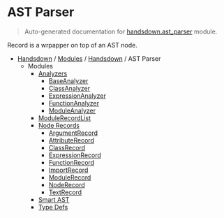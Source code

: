 # AST Parser

> Auto-generated documentation for [handsdown.ast_parser](https://github.com/vemel/handsdown/blob/master/handsdown/ast_parser/__init__.py) module.

Record is a wrpapper on top of an AST node.

- [Handsdown](../../README.md#-handsdown---python-documentation-generator) / [Modules](../../MODULES.md#modules) / [Handsdown](../index.md#handsdown) / AST Parser
    - Modules
        - [Analyzers](analyzers/index.md#analyzers)
            - [BaseAnalyzer](analyzers/base_analyzer.md#baseanalyzer)
            - [ClassAnalyzer](analyzers/class_analyzer.md#classanalyzer)
            - [ExpressionAnalyzer](analyzers/expression_analyzer.md#expressionanalyzer)
            - [FunctionAnalyzer](analyzers/function_analyzer.md#functionanalyzer)
            - [ModuleAnalyzer](analyzers/module_analyzer.md#moduleanalyzer)
        - [ModuleRecordList](module_record_list.md#modulerecordlist)
        - [Node Records](node_records/index.md#node-records)
            - [ArgumentRecord](node_records/argument_record.md#argumentrecord)
            - [AttributeRecord](node_records/attribute_record.md#attributerecord)
            - [ClassRecord](node_records/class_record.md#classrecord)
            - [ExpressionRecord](node_records/expression_record.md#expressionrecord)
            - [FunctionRecord](node_records/function_record.md#functionrecord)
            - [ImportRecord](node_records/import_record.md#importrecord)
            - [ModuleRecord](node_records/module_record.md#modulerecord)
            - [NodeRecord](node_records/node_record.md#noderecord)
            - [TextRecord](node_records/text_record.md#textrecord)
        - [Smart AST](smart_ast.md#smart-ast)
        - [Type Defs](type_defs.md#type-defs)
